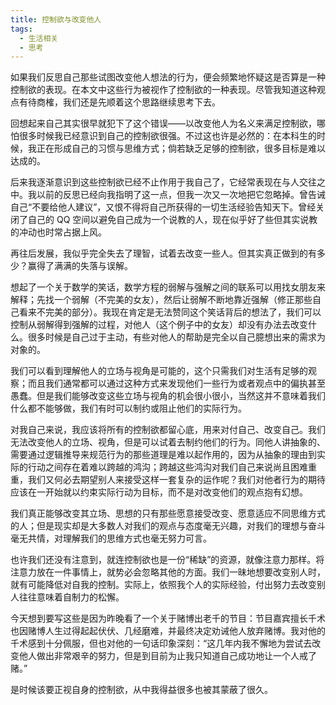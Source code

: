 ```yaml
---
title: 控制欲与改变他人
tags:
  - 生活相关
  - 思考
---
```


如果我们反思自己那些试图改变他人想法的行为，便会频繁地怀疑这是否算是一种控制欲的表现。在本文中这些行为被视作了控制欲的一种表现。尽管我知道这种观点有待商榷，我们还是先顺着这个思路继续思考下去。

回想起来自己其实很早就犯下了这个错误——以改变他人为名义来满足控制欲，哪怕很多时候我已经意识到自己的控制欲很强。不过这也许是必然的：在本科生的时候，我正在形成自己的习惯与思维方式；倘若缺乏足够的控制欲，很多目标是难以达成的。

后来我逐渐意识到这些控制欲已经不止作用于我自己了，它经常表现在与人交往之中。我以前的反思已经向我指明了这一点，但我一次又一次地把它忽略掉。曾告诫自己“不要给他人建议”，又恨不得将自己所获得的一切生活经验告知天下。曾经关闭了自己的 QQ 空间以避免自己成为一个说教的人，现在似乎好了些但其实说教的冲动也时常占据上风。

再往后发展，我似乎完全失去了理智，试着去改变一些人。但其实真正做到的有多少？赢得了满满的失落与误解。

想起了一个关于数学的笑话，数学方程的弱解与强解之间的联系可以用找女朋友来解释；先找一个弱解（不完美的女友），然后让弱解不断地靠近强解（修正那些自己看来不完美的部分）。我现在肯定是无法赞同这个笑话背后的想法了，我们可以控制从弱解得到强解的过程，对他人（这个例子中的女友）却没有办法去改变什么。很多时候是自己过于主动，有些对他人的帮助是完全以自己臆想出来的需求为对象的。

我们可以看到理解他人的立场与视角是可能的，这个只需我们对生活有足够的观察；而且我们通常都可以通过这种方式来发现他们一些行为或者观点中的偏执甚至愚蠢。但是我们能够改变这些立场与视角的机会很小很小，当然这并不意味着我们什么都不能够做，我们有时可以制约或阻止他们的实际行为。

对我自己来说，我应该将所有的控制欲都留心底，用来对付自己、改变自己。我们无法改变他人的立场、视角，但是可以试着去制约他们的行为。同他人讲抽象的、需要通过逻辑推导来规范行为的那些道理是难以起作用的，因为从抽象的理由到实际的行动之间存在着难以跨越的鸿沟；跨越这些鸿沟对我们自己来说尚且困难重重，我们又何必去期望别人来接受这样一套复杂的运作呢？我们对他者行为的期待应该在一开始就以约束实际行动为目标，而不是对改变他们的观点抱有幻想。

我们真正能够改变其立场、思想的只有那些愿意接受改变、愿意适应不同思维方式的人；但是现实却是大多数人对我们的观点与态度毫无兴趣，对我们的理想与奋斗毫无共情，对理解我们的思维方式也毫无努力可言。

也许我们还没有注意到，就连控制欲也是一份“稀缺”的资源，就像注意力那样。将注意力放在一件事情上，就势必会忽略其他的方面。我们一昧地想要改变别人时，就有可能降低对自我的控制。实际上，依照我个人的实际经验，付出努力去改变别人往往意味着自制力的松懈。

今天想到要写这些是因为昨晚看了一个关于赌博出老千的节目：节目嘉宾擅长千术也因赌博人生过得起起伏伏、几经磨难，并最终决定劝诫他人放弃赌博。我对他的千术感到十分佩服，但也对他的一句话印象深刻：“这几年内我不懈地为尝试去改变他人做出非常艰辛的努力，但是到目前为止我只知道自己成功地让一个人戒了赌。”

是时候该要正视自身的控制欲，从中我得益很多也被其蒙蔽了很久。
